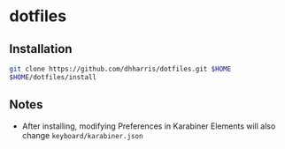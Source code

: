 # dotfiles

## Installation

```bash
git clone https://github.com/dhharris/dotfiles.git $HOME
$HOME/dotfiles/install
```

## Notes
* After installing, modifying Preferences in Karabiner Elements will also change `keyboard/karabiner.json`
